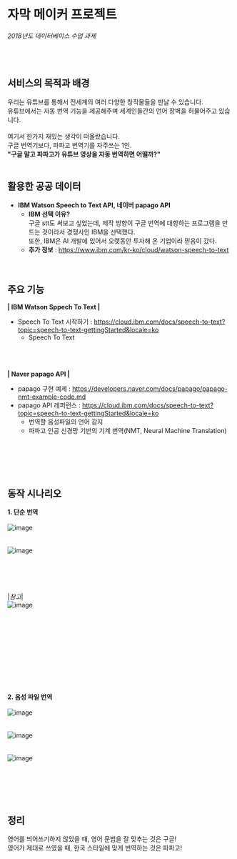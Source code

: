 # 자막 메이커 프로젝트  
*2018년도 데이터베이스 수업 과제*  
<br><br><br>
## 서비스의 목적과 배경  
 우리는 유튜브를 통해서 전세계의 여러 다양한 창작물들을 만날 수 있습니다.  
 유튜브에서는 자동 번역 기능을 제공해주며 세계인들간의 언어 장벽을 허물어주고 있습니다.  
<br>
 여기서 한가지 재밌는 생각이 떠올랐습니다.  
 구글 번역기보다, 파파고 번역기를 자주쓰는 1인.  
 __"구글 말고 파파고가 유튜브 영상을 자동 번역하면 어떨까?"__
 <br><br>
 ## 활용한 공공 데이터  
- __IBM Watson Speech to Text API, 네이버 papago API__  
  - __IBM 선택 이유?__ <br> 구글 stt도 써보고 싶었는데, 제작 방향이 구글 번역에 대항하는 프로그램을 만드는 것이라서 경쟁사인 IBM을 선택했다.<br>또한, IBM은 AI 개발에 있어서 오랫동안 투자해 온 기업이라 믿음이 갔다.  
  - __추가 정보__ :  https://www.ibm.com/kr-ko/cloud/watson-speech-to-text
<br><br><br>
## 주요 기능  
__| IBM Watson Sppech To Text |__
- Speech To Text 시작하기 : https://cloud.ibm.com/docs/speech-to-text?topic=speech-to-text-gettingStarted&locale=ko  
  - Speech To Text  

<br><br><br>
__| Naver papago API |__  
- papago 구현 예제 : https://developers.naver.com/docs/papago/papago-nmt-example-code.md  
- papago API 레퍼런스 : https://cloud.ibm.com/docs/speech-to-text?topic=speech-to-text-gettingStarted&locale=ko  
  - 번역할 음성파일의 언어 감지  
  - 파파고 인공 신경망 기반의 기계 번역(NMT, Neural Machine Translation)
<br><br><br><br><br><br>
## 동작 시나리오  
__1. 단순 번역__
<br><br>
![image](https://user-images.githubusercontent.com/35206992/103107508-532bbc00-4682-11eb-81ba-ae4380e87f4b.png)
<br><br><br>
![image](https://user-images.githubusercontent.com/35206992/103107524-722a4e00-4682-11eb-9c94-9101365bcd2a.png)
<br><br><br><br><br><br>
|*참고*|  
![image](https://user-images.githubusercontent.com/35206992/103107874-fc27e600-4685-11eb-9a4a-149cc26c3493.png)
<br><br><br><br><br><br>
<br><br><br><br><br><br>
__2. 음성 파일 번역__
<br><br>
![image](https://user-images.githubusercontent.com/35206992/103107535-94bc6700-4682-11eb-8132-9043cd04bc9d.png)
<br><br><br>
![image](https://user-images.githubusercontent.com/35206992/103107553-d2b98b00-4682-11eb-8a87-8fa99c8f4914.png)
<br><br><br>
![image](https://user-images.githubusercontent.com/35206992/103107597-625f3980-4683-11eb-815a-038571f31f27.png)
<br><br><br><br><br><br>

## 정리  
영어를 띄어쓰기하지 않았을 때, 영어 문법을 잘 맞추는 것은 구글!  
영어가 제대로 쓰였을 때, 한국 스타일에 맞게 번역하는 것은 파파고!  
<br><br><br>
